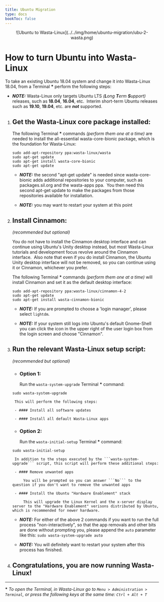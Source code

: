 ```yaml
---
title: Ubuntu Migration
type: docs
bookToc: false
---
```


<p align="center"> ![Ubuntu to Wasta-Linux](../../img/home/ubuntu-migration/ubu-2-wasta.png)

# How to turn Ubuntu into Wasta-Linux

To take an existing Ubuntu 18.04 system and change it into Wasta-Linux
18.04, from a Terminal **\*** perform the following steps:

- ***NOTE:*** Wasta-Linux only targets Ubuntu LTS _(**L**ong **T**erm **S**upport)_ releases, such as **18.04**, **16.04**, etc.  Interim short-term Ubuntu releases such as **19.10**, **19.04**, etc. are _**not**_ supported.

1. ## Get the Wasta-Linux core package installed:

    The following Terminal **\*** commands *(perform them one at a time)* are
needed to install the all-essential wasta-core-bionic package, which is
the foundation for Wasta-Linux:

    ```
    sudo add-apt-repository ppa:wasta-linux/wasta
    sudo apt-get update
    sudo apt-get install wasta-core-bionic
    sudo apt-get update
    ```
    - ***NOTE:*** the second "apt-get update" is needed since wasta-core-bionic adds additional repositories to your computer, such as packages.sil.org and the wasta-apps ppa.  You then need this second apt-get update to make the packages from those repositories available for installation.

    - ***NOTE:*** you may want to restart your system at this point

2. ## Install Cinnamon:

    _(recommended but optional)_

    You do not have to install the Cinnamon desktop interface and can
continue using Ubuntu's Unity desktop instead, but most Wasta-Linux
tutorials and development focus revolve around the Cinnamon interface. 
Also note that even if you do install Cinnamon, the Ubuntu Unity desktop
interface will not be removed, so you can continue using it or Cinnamon,
whichever you prefer.

    The following Terminal **\*** commands *(perform them one at a time)* will install Cinnamon and set it as the default desktop interface:

    ```
    sudo add-apt-repository ppa:wasta-linux/cinnamon-4-2
    sudo apt-get update
    sudo apt-get install wasta-cinnamon-bionic
    ```

    - ***NOTE:*** If you are prompted to choose a 'login manager', please select ```lightdm```.

    - ***NOTE:*** If your system still logs into Ubuntu's default Gnome-Shell you can click the icon in the upper right of the user login box from the login screen and choose "Cinnamon".

3. ## Run the relevant Wasta-Linux setup script:

    _(recommended but optional)_

    - ### Option 1:

        Run the ```wasta-system-upgrade``` Terminal **\*** command:

    ```
    sudo wasta-system-upgrade
    ```

        This will perform the following steps:

        - #### Install all software updates

        - #### Install all default Wasta-Linux apps

    - ### Option 2:

        Run the ```wasta-initial-setup``` Terminal **\*** command:

    ```
    sudo wasta-initial-setup
    ```

        In addition to the steps executed by the ```wasta-system-upgrade``` script, this script will perform these additional steps:

        - #### Remove unwanted apps

            You will be prompted so you can answer ```No``` to the question if you don't want to remove the unwanted apps

        - #### Install the Ubuntu "Hardware Enablement" stack

            This will upgrade the Linux Kernel and the x-server display server to the "Hardware Enablement" verisons distributed by Ubuntu, which is recommended for newer hardware.

    - ***NOTE:*** For either of the above 2 commands if you want to run the full process "non-interactively", so that the app removals and other bits are done without prompting you, please append the ```auto``` parameter like this: ```sudo wasta-system-upgrade auto```

    - ***NOTE:*** You will definitely want to restart your system after this process has finished.

4. ## Congratulations, you are now running Wasta-Linux!

---
**\*** _To open the Terminal, in Wasta-Linux go to ```Menu > Administration > Terminal```, or press the following keys at the same time: ```Ctrl + Alt + T```_
